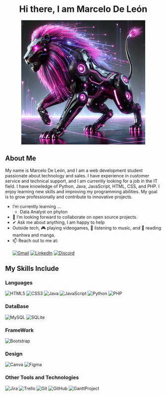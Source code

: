 <div align="center">  
<h1> Hi there, I am Marcelo De León</h1>
</div>
<p align="center">
<img src="img/Marcelodl29-banner.png" style="width:auto; height:400px;" href="https://github.com/MarceloDL29">
</p>
<h2>About Me</h2>
<p>
My name is Marcelo De León, and I am a web development student passionate about technology and sales. I have experience in customer service and technical support, and I am currently looking for a job in the IT field.
I have knowledge of Python, Java, JavaScript, HTML, CSS, and PHP. I enjoy learning new skills and improving my programming abilities. My goal is to grow professionally and contribute to innovative projects.
</p>

- I’m currently learning ...
  - Data Analyst on phyton
- 👯 I’m looking forward to collaborate on open source projects.
- ✔ Ask me about anything, I am happy to help <br>
- Outside tech, 🎮 playing videogames, 🎵 listening to music, and 📖 reading manhwa and manga.
- 📫 Reach out to me at:<br><br>
[![Gmail](https://img.shields.io/badge/Gmail-D14836?style=for-the-badge&logo=gmail&logoColor=white)](mailto:marcelodeleon290200@gmail.com)
[![LinkedIn](https://img.shields.io/badge/linkedin-%230077B5.svg?style=for-the-badge&logo=linkedin&logoColor=white)](https://www.linkedin.com/in/marcelodeleon29/)
[![Discord](https://img.shields.io/badge/Discord-5865F2?style=for-the-badge&logo=discord&logoColor=white)](https://discord.gg/66zeFNdQap)


<h2>My Skills Include</h2>

<h3>Languages</h3>

<span>
 
  ![HTML5](https://img.shields.io/badge/html5-%23E34F26.svg?style=for-the-badge&logo=html5&logoColor=white)
  ![CSS3](https://img.shields.io/badge/CSS3-1572B6?style=for-the-badge&logo=css3&logoColor=white)
  ![Java](https://img.shields.io/badge/Java-ED8B00?style=for-the-badge&logo=java&logoColor=white)
  ![JavaScript](https://img.shields.io/badge/javascript-%23323330.svg?style=for-the-badge&logo=javascript&logoColor=%23F7DF1E)
  ![Python](https://img.shields.io/badge/python-3670A0?style=for-the-badge&logo=python&logoColor=ffdd54)
  ![PHP](https://img.shields.io/badge/php-%23777BB4.svg?style=for-the-badge&logo=php&logoColor=white)

</span>

<h3>DataBase</h3>

<span>

  ![MySQL](https://img.shields.io/badge/mysql-4479A1.svg?style=for-the-badge&logo=mysql&logoColor=white)
  ![SQLite](https://img.shields.io/badge/sqlite-%2307405e.svg?style=for-the-badge&logo=sqlite&logoColor=white)

</span>

<h3>FrameWork</h3>

![Bootstrap](https://img.shields.io/badge/bootstrap-%238511FA.svg?style=for-the-badge&logo=bootstrap&logoColor=white)

<h3> Design </h3>

<span>
  
  ![Canva](https://img.shields.io/badge/Canva-%2300C4CC.svg?style=for-the-badge&logo=Canva&logoColor=white)
  ![Figma](https://img.shields.io/badge/figma-%23F24E1E.svg?style=for-the-badge&logo=figma&logoColor=white)

</span>

<h3> Other Tools and Technologies </h3>

![Jira](https://img.shields.io/badge/jira-%230A0FFF.svg?style=for-the-badge&logo=jira&logoColor=white)
![Trello](https://img.shields.io/badge/Trello-%23026AA7.svg?style=for-the-badge&logo=Trello&logoColor=white)
![Git](https://img.shields.io/badge/git-%23F05033.svg?style=for-the-badge&logo=git&logoColor=white)
![GitHub](https://img.shields.io/badge/github-%23121011.svg?style=for-the-badge&logo=github&logoColor=white)
![GanttProject](https://img.shields.io/badge/GanttProject-yellow?logo=data:image/svg+xml;base64,PHN2ZyB4bGlu...etc)




